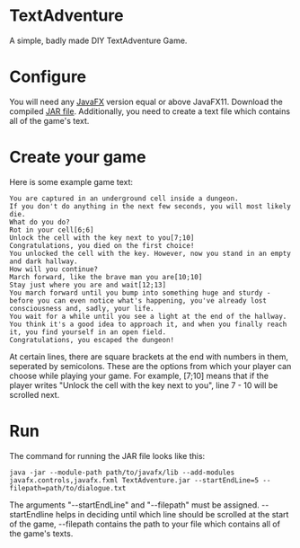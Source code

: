 # TextAdventure
A simple, badly made DIY TextAdventure Game.

# Configure
You will need any [JavaFX](https://gluonhq.com/products/javafx/) version equal or above JavaFX11.
Download the compiled [JAR file](https://github.com/m3taxal/TextAdventure/releases/tag/v1.0.0).
Additionally, you need to create a text file which contains all of the game's text.

# Create your game
Here is some example game text:
```
You are captured in an underground cell inside a dungeon.
If you don't do anything in the next few seconds, you will most likely die.
What do you do?
Rot in your cell[6;6]
Unlock the cell with the key next to you[7;10]
Congratulations, you died on the first choice!
You unlocked the cell with the key. However, now you stand in an empty and dark hallway.
How will you continue?
March forward, like the brave man you are[10;10]
Stay just where you are and wait[12;13]
You march forward until you bump into something huge and sturdy - before you can even notice what's happening, you've already lost consciousness and, sadly, your life.
You wait for a while until you see a light at the end of the hallway. You think it's a good idea to approach it, and when you finally reach it, you find yourself in an open field.
Congratulations, you escaped the dungeon!
```
At certain lines, there are square brackets at the end with numbers in them, seperated by semicolons. These are the options from which your player can choose while playing your game. For example, [7;10] means that if the player writes "Unlock the cell with the key next to you", line 7 - 10 will be scrolled next.

# Run
The command for running the JAR file looks like this:
```
java -jar --module-path path/to/javafx/lib --add-modules javafx.controls,javafx.fxml TextAdventure.jar --startEndLine=5 --filepath=path/to/dialogue.txt
```
The arguments "--startEndLine" and "--filepath" must be assigned. --startEndline helps in deciding until which line should be scrolled at the start of the game, --filepath contains the path to your file which contains all of the game's texts.
